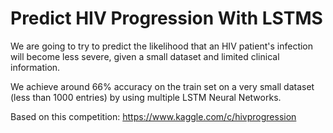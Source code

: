 # Predict HIV Progression With LSTMS
We are going to try to predict the likelihood that an HIV patient's infection will become less severe, given a small dataset and limited clinical information.

We achieve around 66% accuracy on the train set on a very small dataset (less than 1000 entries) by using multiple LSTM Neural Networks.

Based on this competition: https://www.kaggle.com/c/hivprogression
